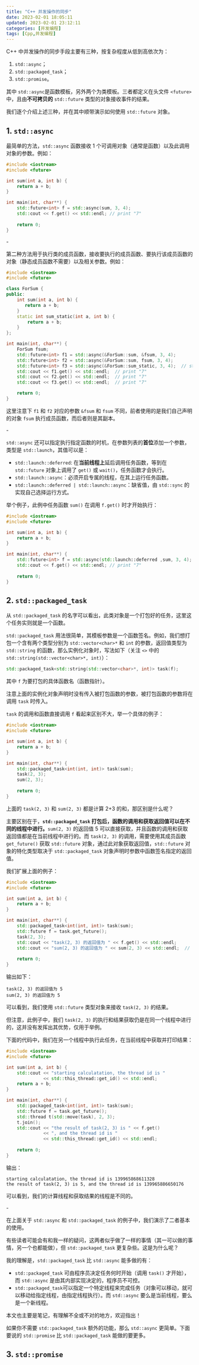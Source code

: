 ```yaml
---
title: "C++ 并发操作的同步"
date: 2023-02-01 18:05:11
updated: 2023-02-01 23:12:11
categories: [并发编程]
tags: [Cpp,并发编程]
---
```




C++ 中并发操作的同步手段主要有三种，按复杂程度从低到高依次为：

1. `std::async`；
2. `std::packaged_task`；
3. `std::promise`。



其中 `std::async`是函数模板，另外两个为类模板。三者都定义在头文件 `<future>` 中，且由**不可拷贝的** `std::future` 类型的对象接收事件的结果。



我们逐个介绍上述三种，并在其中顺带演示如何使用 `std::future` 对象。



## 1. `std::async`

最简单的方法，`std::async` 函数接收 1 个可调用对象（通常是函数）以及此调用对象的参数。例如：

```cpp
#include <iostream>
#include <future>

int sum(int a, int b) {
    return a + b;
}

int main(int, char**) {
    std::future<int> f = std::async(sum, 3, 4);
    std::cout << f.get() << std::endl; // print "7"
    
    return 0;
}
```

\-

第二种方法用于执行类的成员函数，接收要执行的成员函数、要执行该成员函数的对象（静态成员函数不需要）以及相关参数。例如：

```cpp
#include <iostream>
#include <future>

class ForSum {
public:
    int sum(int a, int b) {
       return a + b;
    }
    static int sum_static(int a, int b) {
        return a + b;
    }
};

int main(int, char**) {
    ForSum fsum;
    std::future<int> f1 = std::async(&ForSum::sum, &fsum, 3, 4);
    std::future<int> f2 = std::async(&ForSum::sum, fsum, 3, 4);
    std::future<int> f3 = std::async(&ForSum::sum_static, 3, 4);  // static member function
    std::cout << f1.get() << std::endl;  // print "7"
    std::cout << f2.get() << std::endl;  // print "7"
    std::cout << f3.get() << std::endl;  // print "7"

    return 0;
}
```

这里注意下 `f1` 和 `f2` 对应的参数 `&fsum` 和 `fsum` 不同，前者使用的是我们自己声明的对象 `fsum` 执行成员函数，而后者则是其副本。



\-

`std::async` 还可以指定执行指定函数的时机，在参数列表的**首位**添加一个参数，类型是 `std::launch`，其值可以是：

* `std::launch::deferred`: 在**当前线程上**延后调用任务函数，等到在 `std::future` 对象上调用了 `get()` 或 `wait()`，任务函数才会执行。
* `std::launch::async`：必须开启专属的线程，在其上运行任务函数。
* `std::launch::deferred | std::launch::async`：缺省值，由 `std::sync` 的实现自己选择运行方式。

举个例子，此例中任务函数 `sum()` 在调用 `f.get()` 时才开始执行：

```cpp
#include <iostream>
#include <future>

int sum(int a, int b) {
    return a + b;
}

int main(int, char**) {
    std::future<int> f = std::async(std::launch::deferred ,sum, 3, 4);
    std::cout << f.get() << std::endl; // print "7"
    
    return 0;
}
```



## 2. `std::packaged_task`

从 `std::packaged_task` 的名字可以看出，此类对象是一个打包好的任务，这里这个任务实则就是一个函数。

`std::packaged_task` 用法很简单，其模板参数是一个函数签名。例如，我们想打包一个含有两个类型分别为 `std::vector<char>*` 和 `int` 的参数，返回值类型为 `std::string` 的函数，那么实例化对象时，写法如下（关注 `<>` 中的 `std::string(std::vector<char>*, int)`）：

```cpp
std::packaged_task<std::string(std::vector<char>*, int)> task(f);
```

其中 `f` 为要打包的具体函数名（函数指针）。

注意上面的实例化对象声明时没有传入被打包函数的参数，被打包函数的参数将在调用 `task` 时传入。

`task` 的调用和函数直接调用 `f` 看起来区别不大，举一个具体的例子：

```cpp
#include <iostream>
#include <future>

int sum(int a, int b) {
    return a + b;
}

int main(int, char**) {
    std::packaged_task<int(int, int)> task(sum);
    task(2, 3);
    sum(2, 3);
    
    return 0;
}
```

上面的 `task(2, 3)` 和 `sum(2, 3)` 都是计算 2+3 的和，那区别是什么呢？

主要区别在于，**`std::packaged_task` 打包后，函数的调用和获取返回值可以在不同的线程中进行。**`sum(2, 3)` 的返回值 5 可以直接获取，并且函数的调用和获取返回值都是在当前线程中进行的。而 `task(2, 3)` 的调用，需要使用其成员函数 `get_future()` 获取 `std::future` 对象，通过此对象获取返回值，`std::future` 对象的特化类型取决于 `std::packaged_task` 对象声明时参数中函数签名指定的返回值。

我们扩展上面的例子：

```cpp
#include <iostream>
#include <future>

int sum(int a, int b) {
    return a + b;
}

int main(int, char**) {
    std::packaged_task<int(int, int)> task(sum);
    std::future f = task.get_future();
    task(2, 3);
    std::cout << "task(2, 3) 的返回值为 " << f.get() << std::endl;
    std::cout << "sum(2, 3) 的返回值为 " << sum(2, 3) << std::endl;  // sum(2, 3) 的返回值可以直接获取
    
    return 0;
}
```

输出如下：

```
task(2, 3) 的返回值为 5
sum(2, 3) 的返回值为 5
```

可以看到，我们使用 `std::future` 类型对象来接收 `task(2, 3)` 的结果。

但注意，此例子中，我们 `task(2, 3)` 的执行和结果获取仍是在同一个线程中进行的，这并没有发挥出其优势，仅用于举例。

下面的代码中，我们在另一个线程中执行此任务，在当前线程中获取并打印结果：

```cpp
#include <iostream>
#include <future>

int sum(int a, int b) {
    std::cout << "starting calculatation, the thread id is " 
              << std::this_thread::get_id() << std::endl;
    return a + b;
}

int main(int, char**) {
    std::packaged_task<int(int, int)> task(sum);
    std::future f = task.get_future();
    std::thread t(std::move(task), 2, 3);
    t.join();
    std::cout << "the result of task(2, 3) is " << f.get()
              << ", and the thread id is " 
              << std::this_thread::get_id() << std::endl;
    
    return 0;
}
```

输出：

```
starting calculatation, the thread id is 139965868611328
the result of task(2, 3) is 5, and the thread id is 139965886650176
```

可以看到，我们的计算线程和获取结果的线程是不同的。

\-



在上面关于 `std::async` 和 `std::packaged_task` 的例子中，我们演示了二者基本的使用。

有些读者可能会有和我一样的疑问，这两者似乎做了一样的事情（其一可以做的事情，另一个也都能做），但 `std::packaged_task` 更复杂些。这是为什么呢？

我的理解是，`std::packaged_task` 比 `std::async` 能多做的有：





* `std::packaged_task` 可由程序员决定任务何时开始（调用 `task()` 才开始），而 `std::async` 是由其内部实现决定的，程序员不可控。
* `std::packaged_task`可以指定一个特定线程来完成任务（对象可以移动，就可以移动给指定线程，由指定线程执行）。而 `std::async` 要么是当前线程，要么是一个新线程。







本文也主要是笔记，有理解不全或不对的地方，欢迎指出！



如果你不需要 `std::packaged_task`  额外的功能，那么 `std::async`  更简单。下面要说的 `std::promise` 比 `std::packaged_task` 能做的要更多。

## 3. `std::promise`

